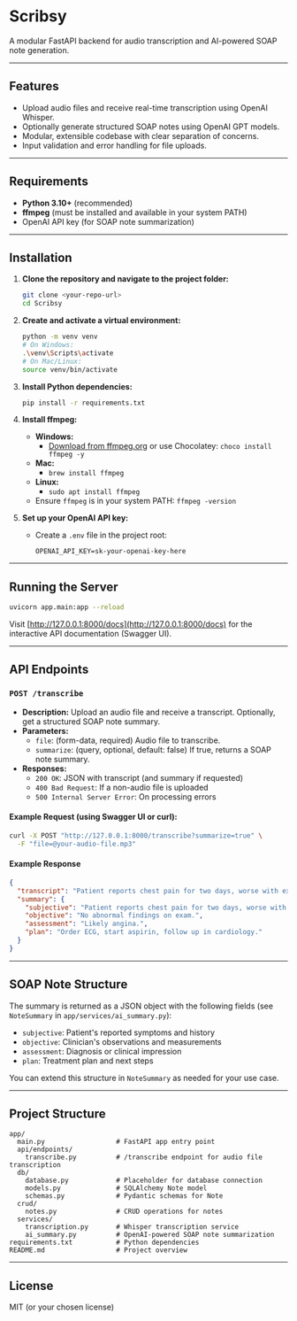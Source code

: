 # Scribsy

A modular FastAPI backend for audio transcription and AI-powered SOAP note generation.

---

## Features
- Upload audio files and receive real-time transcription using OpenAI Whisper.
- Optionally generate structured SOAP notes using OpenAI GPT models.
- Modular, extensible codebase with clear separation of concerns.
- Input validation and error handling for file uploads.

---

## Requirements
- **Python 3.10+** (recommended)
- **ffmpeg** (must be installed and available in your system PATH)
- OpenAI API key (for SOAP note summarization)

---

## Installation

1. **Clone the repository and navigate to the project folder:**
   ```bash
   git clone <your-repo-url>
   cd Scribsy
   ```

2. **Create and activate a virtual environment:**
   ```bash
   python -m venv venv
   # On Windows:
   .\venv\Scripts\activate
   # On Mac/Linux:
   source venv/bin/activate
   ```

3. **Install Python dependencies:**
   ```bash
   pip install -r requirements.txt
   ```

4. **Install ffmpeg:**
   - **Windows:**
     - [Download from ffmpeg.org](https://ffmpeg.org/download.html) or use Chocolatey: `choco install ffmpeg -y`
   - **Mac:**
     - `brew install ffmpeg`
   - **Linux:**
     - `sudo apt install ffmpeg`
   - Ensure `ffmpeg` is in your system PATH: `ffmpeg -version`

5. **Set up your OpenAI API key:**
   - Create a `.env` file in the project root:
     ```env
     OPENAI_API_KEY=sk-your-openai-key-here
     ```

---

## Running the Server

```bash
uvicorn app.main:app --reload
```

Visit [http://127.0.0.1:8000/docs](http://127.0.0.1:8000/docs) for the interactive API documentation (Swagger UI).

---

## API Endpoints

### `POST /transcribe`
- **Description:** Upload an audio file and receive a transcript. Optionally, get a structured SOAP note summary.
- **Parameters:**
  - `file`: (form-data, required) Audio file to transcribe.
  - `summarize`: (query, optional, default: false) If true, returns a SOAP note summary.
- **Responses:**
  - `200 OK`: JSON with transcript (and summary if requested)
  - `400 Bad Request`: If a non-audio file is uploaded
  - `500 Internal Server Error`: On processing errors

#### Example Request (using Swagger UI or curl):
```bash
curl -X POST "http://127.0.0.1:8000/transcribe?summarize=true" \
  -F "file=@your-audio-file.mp3"
```

#### Example Response
```json
{
  "transcript": "Patient reports chest pain for two days, worse with exertion.",
  "summary": {
    "subjective": "Patient reports chest pain for two days, worse with exertion.",
    "objective": "No abnormal findings on exam.",
    "assessment": "Likely angina.",
    "plan": "Order ECG, start aspirin, follow up in cardiology."
  }
}
```

---

## SOAP Note Structure
The summary is returned as a JSON object with the following fields (see `NoteSummary` in `app/services/ai_summary.py`):
- `subjective`: Patient's reported symptoms and history
- `objective`: Clinician's observations and measurements
- `assessment`: Diagnosis or clinical impression
- `plan`: Treatment plan and next steps

You can extend this structure in `NoteSummary` as needed for your use case.

---

## Project Structure
```
app/
  main.py                  # FastAPI app entry point
  api/endpoints/
    transcribe.py          # /transcribe endpoint for audio file transcription
  db/
    database.py            # Placeholder for database connection
    models.py              # SQLAlchemy Note model
    schemas.py             # Pydantic schemas for Note
  crud/
    notes.py               # CRUD operations for notes
  services/
    transcription.py       # Whisper transcription service
    ai_summary.py          # OpenAI-powered SOAP note summarization
requirements.txt           # Python dependencies
README.md                  # Project overview
```

---

## License
MIT (or your chosen license)
